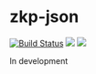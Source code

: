 # zkp-json
[![Build Status](https://travis-ci.org/amitshlo/zkp-json.svg?branch=master)](https://travis-ci.org/amitshlo/zkp-json)
[![](https://images.microbadger.com/badges/image/amitshlo/zkp-json.svg)](https://microbadger.com/images/amitshlo/zkp-json "Get your own image badge on microbadger.com")
[![](https://images.microbadger.com/badges/version/amitshlo/zkp-json.svg)](https://microbadger.com/images/amitshlo/zkp-json "Get your own version badge on microbadger.com")

In development